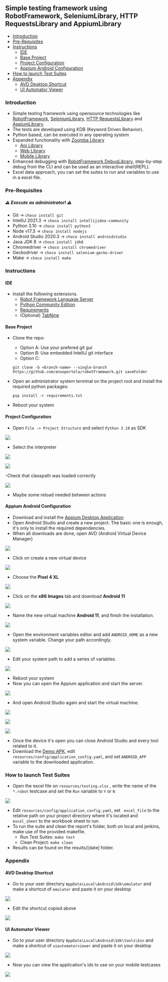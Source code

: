 ## Simple testing framework using RobotFramework, SeleniumLibrary, HTTP RequestsLibrary and AppiumLibrary

- [Introduction](#introduction)
- [Pre-Requisites](#pre-requisites)
- [Instructions](#instructions)
    + [IDE](#ide)
    + [Base Project](#base-project)
    + [Project Configuration](#project-configuration)
    + [Appium Android Configuration](#appium-android-configuration)
- [How to launch Test Suites](#how-to-launch-test-suites)
- [Appendix](#appendix)
    + [AVD Desktop Shortcut](#avd-desktop-shortcut)
    + [UI Automator Viewer](#ui-automator-viewer)

### Introduction

- Simple testing framework using opensource technologies like [RobotFramework](https://robotframework.org/), [SeleniumLibrary](https://robotframework.org/SeleniumLibrary/SeleniumLibrary.html), [HTTP RequestsLibrary](https://marketsquare.github.io/robotframework-requests/doc/RequestsLibrary.html) and [AppiumLibrary](https://serhatbolsu.github.io/robotframework-appiumlibrary/AppiumLibrary.html).
- The tests are developed using KDB (Keyword Driven Behavior).
- Python based, can be executed in any operating system
- Expanded functionality with [Zoomba Library](https://github.com/Accruent/robotframework-zoomba)
  - [Api Library](https://accruent.github.io/robotframework-zoomba/APILibraryDocumentation.html)
  - [Web Library](https://accruent.github.io/robotframework-zoomba/GUILibraryDocumentation.html)
  - [Mobile Library](https://accruent.github.io/robotframework-zoomba/MobileLibraryDocumentation.html)
- Enhanced debugging with [RobotFramework DebugLibrary](https://github.com/xyb/robotframework-debuglibrary), step-by-step debug from the CLI and can be used as an interactive shell(REPL).
- Excel data approach, you can set the suites to run and variables to use in a excel file.



### Pre-Requisites

#####  :warning: __Execute as administrator!__ :warning:

- Git -> ` choco install git `
- IntelliJ 2021.3 -> ` choco install intellijidea-community `
- Python 3.10 -> ` choco install python3 `
- Node v17.3 -> ` choco install nodejs `
- Android Studio 2020.3 -> ` choco install androidstudio `
- Java JDK 8 -> ` choco install jdk8 `
- Chromedriver -> ` choco install chromedriver `
- Geckodriver -> ` choco install selenium-gecko-driver `
- Make -> ` choco install make `



### Instructions


#### IDE

- Install the following extensions.
    - [Robot Framework Language Server](https://plugins.jetbrains.com/plugin/16086-robot-framework-language-server)
    - [Python Community Edition](https://plugins.jetbrains.com/plugin/7322-python-community-edition)
    - [Requirements](https://plugins.jetbrains.com/plugin/10837-requirements)
    - (Optional) [TabNine](https://plugins.jetbrains.com/plugin/12798-tabnine-ai-code-completion-js-java-python-ts-rust-go-php--more)


#### Base Project

- Clone the repo:
    - Option A: Use your prefered git gui
    - Option B: Use embedded IntelliJ git interface
    - Option C:
    
    ` git clone -b <branch-name> --single-branch https://github.com/anxoportela/robotFramework.git saveFolder `

- Open an administrator system terminal on the project root and install the required python packages:

    ` pip install -r requirements.txt `

- Reboot your system


#### Project Configuration

 - Open ` File -> Project Structure ` and select ` Python 3.10 ` as SDK

 ![](docs/11.PNG)
 
 - Select the interpreter
 
 ![](docs/12.PNG) 
 
![](docs/13.PNG)

 -Check that classpath was loaded correctly

![](docs/14.PNG)

 - Maybe some reload needed between actions


#### Appium Android Configuration

 - Download and install the [Appium Desktop Application](https://github.com/appium/appium-desktop/releases/latest)
 - Open Android Studio and create a new project. The basic one is enough, it's only to install the required dependencies.
 - When all downloads are done, open AVD (Android Virtual Device Manager)

![](docs/00.PNG)

 - Click on create a new virtual device

![](docs/01.PNG)

 - Choose the __Pixel 4 XL__

![](docs/02.PNG)

 - Click on the __x86 Images__ tab and download __Android 11__

![](docs/03.PNG)

 - Name the new virtual machine __Android 11__, and finish the installation.

![](docs/04.PNG)

 - Open the environment variables editor and add ` ANDROID_HOME ` as a new system variable. Change your path accordingly.

![](docs/05.PNG)

 - Edit your system path to add a series of variables.

![](docs/06.PNG)

 - Reboot your system
 - Now you can open the Appium application and start the server.

![](docs/07.PNG)

 - And open Android Studio again and start the virtual machine.

![](docs/00.PNG)

![](docs/08.PNG)

![](docs/09.PNG)

 - Once the device it's open you can close Android Studio and every tool related to it.
 - Download the [Demo APK](https://github.com/appium/appium/blob/master/sample-code/apps/ApiDemos-debug.apk), edit ` resources/config/application_config.yaml `, and set ` ANDROID_APP ` variable to the downloaded application.
 


### How to launch Test Suites

- Open the excel file on ` resources/testing.xlsx ` , write the name of the ` *.robot ` testcase and set the ` Run ` variable to ` Y ` or ` N `  

![](docs/10.PNG)

- Edit ` resources/config/application_config.yaml `, set ` excel_file` to the relative path on your project directory where it's located and ` excel_sheet ` to the workbook sheet to run.
- To run the suite and clean the report's folder, both on local and jenkins, make use of the provided makefile.
    - Run Test Suites: ` make test `
    - Clean Project: ` make clean `
- Results can be found on the results/[date] folder.


### Appendix


#### AVD Desktop Shortcut

- Go to your user directory ` AppData\Local\Android\Sdk\emulator ` and make a shortcut of ` emulator ` and paste it on your desktop
   
![](docs/15.PNG)

- Edit the shortcut copied above

![](docs/16.PNG)


#### UI Automator Viewer

 - Go to your user directory ` AppData\Local\Android\Sdk\tools\bin ` and make a shortcut of ` uiautomatorviewer ` and paste it on your desktop

![](docs/17.PNG)

 - Now you can view the application's ids to use on your mobile testcases

![](docs/18.PNG)


